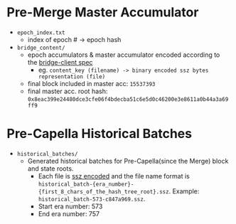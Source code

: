 # Pre-Merge Master Accumulator
- `epoch_index.txt`
	- index of epoch # -> epoch hash
- `bridge_content/`
	- epoch accumulators & master accumulator encoded according to the [bridge-client spec](https://eth-portal.readthedocs.io/en/latest/bridge.html#inject-content-manually)
		- eg. `content_key (filename) -> binary encoded ssz bytes representation (file)`
    - final block included in master acc: `15537393`
    - final master acc. root hash: `0x8eac399e24480dce3cfe06f4bdecba51c6e5d0c46200e3e8611a0b44a3a69ff9`

# Pre-Capella Historical Batches
- `historical_batches/`
   - Generated historical batches for Pre-Capella(since the Merge) block and state roots.
     - Each file is [ssz encoded](https://github.com/ethereum/consensus-specs/blob/dev/specs/phase0/beacon-chain.md#historicalbatch) and the file name format is `historical_batch-{era_number}-{first_8_chars_of_the_hash_tree_root}.ssz`.
       Example: `historical_batch-573-c847a969.ssz`.
     - Start era number: 573
     - End era number: 757

